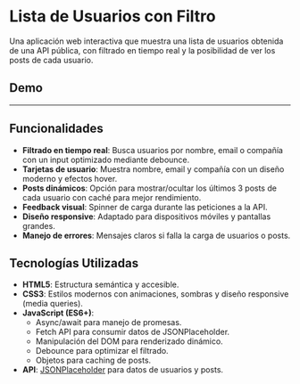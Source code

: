 # Lista de Usuarios con Filtro

Una aplicación web interactiva que muestra una lista de usuarios obtenida de una API pública, con filtrado en tiempo real y la posibilidad de ver los posts de cada usuario.

## Demo
----

## Funcionalidades
- **Filtrado en tiempo real**: Busca usuarios por nombre, email o compañía con un input optimizado mediante debounce.
- **Tarjetas de usuario**: Muestra nombre, email y compañía con un diseño moderno y efectos hover.
- **Posts dinámicos**: Opción para mostrar/ocultar los últimos 3 posts de cada usuario con caché para mejor rendimiento.
- **Feedback visual**: Spinner de carga durante las peticiones a la API.
- **Diseño responsive**: Adaptado para dispositivos móviles y pantallas grandes.
- **Manejo de errores**: Mensajes claros si falla la carga de usuarios o posts.

## Tecnologías Utilizadas
- **HTML5**: Estructura semántica y accesible.
- **CSS3**: Estilos modernos con animaciones, sombras y diseño responsive (media queries).
- **JavaScript (ES6+)**:
  - Async/await para manejo de promesas.
  - Fetch API para consumir datos de JSONPlaceholder.
  - Manipulación del DOM para renderizado dinámico.
  - Debounce para optimizar el filtrado.
  - Objetos para caching de posts.
- **API**: [JSONPlaceholder](https://jsonplaceholder.typicode.com/) para datos de usuarios y posts.
